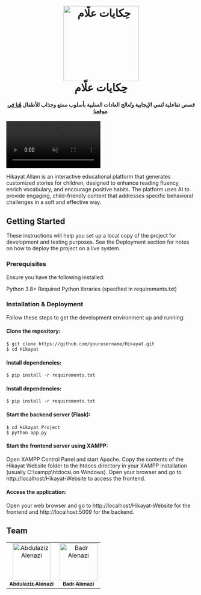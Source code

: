 <h1 align="center">
  <br>
  <a href="https://allamstories.tech/"><img src="https://allamstories.tech/website_image.png" alt="حِكايات علّام" width="200"></a>
  <br>
حِكايات علّام  <br>
</h1>
<h4 align="center">قصص تفاعلية تُنمي الإيجابية وتُعالج العادات السلبية بأسلوب ممتع وجذاب للأطفال <a href="https://allamstories.tech" target="_blank">هُنا في موقعنا</a>.</h4>

<video src="https://allamstories.tech/Hikayat_Allam.mp4" width="250" autoplay loop muted></video>

Hikayat Allam is an interactive educational platform that generates customized stories for children, designed to enhance reading fluency, enrich vocabulary, and encourage positive habits. The platform uses AI to provide engaging, child-friendly content that addresses specific behavioral challenges in a soft and effective way.


## Getting Started

These instructions will help you set up a local copy of the project for development and testing purposes. See the Deployment section for notes on how to deploy the project on a live system.


### Prerequisites

Ensure you have the following installed:

Python 3.8+
Required Python libraries (specified in requirements.txt)

### Installation & Deployment

Follow these steps to get the development environment up and running:

#### Clone the repository:
```
$ git clone https://github.com/yourusername/Hikayat.git
$ cd Hikayat
```
#### Install dependencies:
```
$ pip install -r requirements.txt
```
#### Install dependencies:
```
$ pip install -r requirements.txt
```
#### Start the backend server (Flask):
```
$ cd Hikayat Project
$ python app.py
```
#### Start the frontend server using XAMPP:

Open XAMPP Control Panel and start Apache.
Copy the contents of the Hikayat Website folder to the htdocs directory in your XAMPP installation (usually C:\xampp\htdocs\ on Windows).
Open your browser and go to http://localhost/Hikayat-Website to access the frontend.

#### Access the application: 
Open your web browser and go to http://localhost/Hikayat-Website for the frontend and http://localhost:5009 for the backend.


## Team


<table>
  <tr>
    <td align="center">
      <a href="https://www.linkedin.com/in/abdulaziz-alenazi/">
        <img src="https://i.ibb.co/xHKQHDB/1727261272909.jpg" width="100px" alt="Abdulaziz Alenazi"/>
        <br />
        <sub><b>Abdulaziz Alenazi</b></sub>
      </a>
    </td>
    <td align="center">
      <a href="https://www.linkedin.com/in/badralanazix/">
        <img src="https://i.ibb.co/GPHTxyf/1726649618248.jpg" width="100px" alt="Badr Alenazi"/>
        <br />
        <sub><b>Badr Alenazi</b></sub>
      </a>
    </td>
  </tr>
</table>



